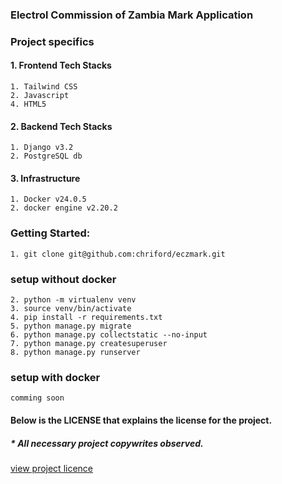 ### Electrol Commission of Zambia Mark Application

### Project specifics
#### 1. Frontend Tech Stacks 

```
1. Tailwind CSS
2. Javascript
4. HTML5
```
#### 2. Backend Tech Stacks
```
1. Django v3.2
2. PostgreSQL db
```
#### 3. Infrastructure
```
1. Docker v24.0.5
2. docker engine v2.20.2
```


### Getting Started:

```
1. git clone git@github.com:chriford/eczmark.git
```
### setup without docker
```
2. python -m virtualenv venv
3. source venv/bin/activate
4. pip install -r requirements.txt
5. python manage.py migrate
6. python manage.py collectstatic --no-input
7. python manage.py createsuperuser
8. python manage.py runserver
```
### setup with docker
```
comming soon
```

#### Below is the LICENSE that explains the license for the project. 
##### * All necessary project copywrites observed. 
[view project licence](LICENSE)